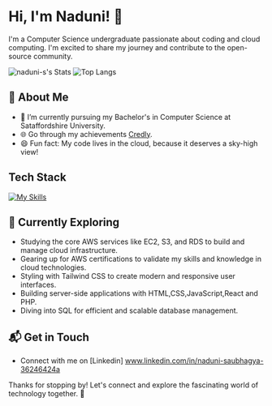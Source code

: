 # Hi, I'm Naduni! 👋

I'm a Computer Science undergraduate passionate about coding and cloud computing. I'm excited to share my journey and contribute to the open-source community.

![naduni-s's Stats](https://github-readme-stats.vercel.app/api?username=naduni-s&theme=vue-dark&show_icons=true&hide_border=true&count_private=true)
![Top Langs](https://github-readme-stats.vercel.app/api/top-langs/?username=naduni-s&layout=compact&theme=vue-dark)

## 🚀 About Me

- 🔭 I’m currently pursuing my Bachelor's in Computer Science at Sataffordshire University.
- 🌐 Go through my achievements [Credly](https://www.credly.com/users/naduni-saubhagya).
- 😄 Fun fact: My code lives in the cloud, because it deserves a sky-high view!

## Tech Stack
[![My Skills](https://skillicons.dev/icons?i=html,css,js,cs,php,laravel,py,tailwind,react,nodejs,nextjs,npm,aws,mysql,postman,git,github,bitbucket,figma)](https://skillicons.dev)

## 🌱 Currently Exploring

  - Studying the core AWS services like EC2, S3, and RDS to build and manage cloud infrastructure.
  - Gearing up for AWS certifications to validate my skills and knowledge in cloud technologies.
  - Styling with Tailwind CSS to create modern and responsive user interfaces.
  - Building server-side applications with HTML,CSS,JavaScript,React and PHP.
  - Diving into SQL for efficient and scalable database management.


## 📬 Get in Touch

- Connect with me on [Linkedin] www.linkedin.com/in/naduni-saubhagya-36246424a

Thanks for stopping by! Let's connect and explore the fascinating world of technology together. 🚀



<!--

Here are some ideas to get you started:

- 🔭 I’m currently working on ...
- 🌱 I’m currently learning ...
- 👯 I’m looking to collaborate on ...
- 🤔 I’m looking for help with ...
- 💬 Ask me about ...
- 📫 How to reach me: ...
- 😄 Pronouns: ...
- ⚡ Fun fact: ...
-->
